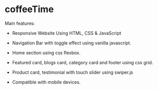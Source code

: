 # coffeeTime

Main features:

- Responsive Website Using HTML, CSS & JavaScript

- Navigation Bar with toggle effect using vanilla javascript.

- Home section using css flexbox.

- Featured card, blogs card, category card and footer using css grid.

- Product card, testimonial with touch slider using swiper.js

- Compatible with mobile devices.
